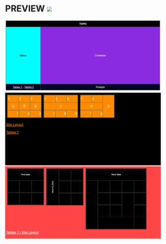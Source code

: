 # PREVIEW   <a href="https://www.w3.org/html/" target="_blank"> <img src="https://img.icons8.com/color/48/000000/html-5.png"/> </a> 

<img src=./images/site.png>
<img src=./images/table-1.png>
<img src=./images/table-2.png>
